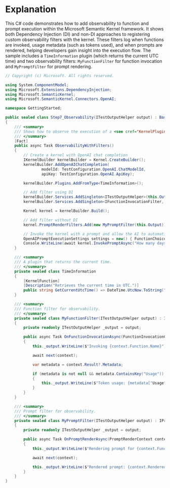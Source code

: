 # Explanation

This C# code demonstrates how to add observability to function and prompt execution within the Microsoft Semantic Kernel framework. It shows both Dependency Injection (DI) and non-DI approaches to registering custom observability filters with the kernel. These filters log when functions are invoked, usage metadata (such as tokens used), and when prompts are rendered, helping developers gain insight into the execution flow. The sample includes a `TimeInformation` plugin (which returns the current UTC time) and two observability filters: `MyFunctionFilter` for function invocation and `MyPromptFilter` for prompt rendering.

```csharp
// Copyright (c) Microsoft. All rights reserved.

using System.ComponentModel;
using Microsoft.Extensions.DependencyInjection;
using Microsoft.SemanticKernel;
using Microsoft.SemanticKernel.Connectors.OpenAI;

namespace GettingStarted;

public sealed class Step7_Observability(ITestOutputHelper output) : BaseTest(output)
{
    /// <summary>
    /// Shows how to observe the execution of a <see cref="KernelPlugin"/> instance with filters.
    /// </summary>
    [Fact]
    public async Task ObservabilityWithFilters()
    {
        // Create a kernel with OpenAI chat completion
        IKernelBuilder kernelBuilder = Kernel.CreateBuilder();
        kernelBuilder.AddOpenAIChatCompletion(
                modelId: TestConfiguration.OpenAI.ChatModelId,
                apiKey: TestConfiguration.OpenAI.ApiKey);

        kernelBuilder.Plugins.AddFromType<TimeInformation>();

        // Add filter using DI
        kernelBuilder.Services.AddSingleton<ITestOutputHelper>(this.Output);
        kernelBuilder.Services.AddSingleton<IFunctionInvocationFilter, MyFunctionFilter>();

        Kernel kernel = kernelBuilder.Build();

        // Add filter without DI
        kernel.PromptRenderFilters.Add(new MyPromptFilter(this.Output));

        // Invoke the kernel with a prompt and allow the AI to automatically invoke functions
        OpenAIPromptExecutionSettings settings = new() { FunctionChoiceBehavior = FunctionChoiceBehavior.Auto() };
        Console.WriteLine(await kernel.InvokePromptAsync("How many days until Christmas? Explain your thinking.", new(settings)));
    }

    /// <summary>
    /// A plugin that returns the current time.
    /// </summary>
    private sealed class TimeInformation
    {
        [KernelFunction]
        [Description("Retrieves the current time in UTC.")]
        public string GetCurrentUtcTime() => DateTime.UtcNow.ToString("R");
    }

    /// <summary>
    /// Function filter for observability.
    /// </summary>
    private sealed class MyFunctionFilter(ITestOutputHelper output) : IFunctionInvocationFilter
    {
        private readonly ITestOutputHelper _output = output;

        public async Task OnFunctionInvocationAsync(FunctionInvocationContext context, Func<FunctionInvocationContext, Task> next)
        {
            this._output.WriteLine($"Invoking {context.Function.Name}");

            await next(context);

            var metadata = context.Result?.Metadata;

            if (metadata is not null && metadata.ContainsKey("Usage"))
            {
                this._output.WriteLine($"Token usage: {metadata["Usage"]?.AsJson()}");
            }
        }
    }

    /// <summary>
    /// Prompt filter for observability.
    /// </summary>
    private sealed class MyPromptFilter(ITestOutputHelper output) : IPromptRenderFilter
    {
        private readonly ITestOutputHelper _output = output;

        public async Task OnPromptRenderAsync(PromptRenderContext context, Func<PromptRenderContext, Task> next)
        {
            this._output.WriteLine($"Rendering prompt for {context.Function.Name}");

            await next(context);

            this._output.WriteLine($"Rendered prompt: {context.RenderedPrompt}");
        }
    }
}
```